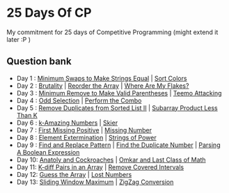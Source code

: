 # 25 Days Of CP
My commitment for 25 days of Competitive Programming (might extend it later :P )

## Question bank
- Day 1 : [Minimum Swaps to Make Strings Equal](https://leetcode.com/problems/minimum-swaps-to-make-strings-equal/) | [Sort Colors](https://leetcode.com/problems/sort-colors/)
- Day 2 : [Brutality](https://codeforces.com/problemset/problem/1107/C) | [Reorder the Array](https://codeforces.com/problemset/problem/1007/A) | [Where Are My Flakes?](https://codeforces.com/problemset/problem/60/A)
- Day 3 : [Minimum Remove to Make Valid Parentheses](https://leetcode.com/problems/minimum-remove-to-make-valid-parentheses/) | [Teemo Attacking](https://leetcode.com/problems/teemo-attacking/)
- Day 4 : [Odd Selection](https://codeforces.com/problemset/problem/1363/A) | [Perform the Combo](https://codeforces.com/problemset/problem/1311/C)
- Day 5 : [Remove Duplicates from Sorted List II](https://leetcode.com/problems/remove-duplicates-from-sorted-list-ii/) | [Subarray Product Less Than K](https://leetcode.com/problems/subarray-product-less-than-k/)
- Day 6 : [k-Amazing Numbers](https://codeforces.com/problemset/problem/1416/A) | [Skier](https://codeforces.com/problemset/problem/1351/C)
- Day 7 : [First Missing Positive](https://leetcode.com/problems/first-missing-positive/) | [Missing Number](https://leetcode.com/problems/missing-number/)
- Day 8 : [Element Extermination](https://codeforces.com/problemset/problem/1375/C) | [Strings of Power](https://codeforces.com/problemset/problem/318/B)
- Day 9 : [Find and Replace Pattern](https://leetcode.com/problems/find-and-replace-pattern/) | [Find the Duplicate Number](https://leetcode.com/problems/find-the-duplicate-number/) | [Parsing A Boolean Expression](https://leetcode.com/problems/parsing-a-boolean-expression/)
- Day 10: [Anatoly and Cockroaches](https://codeforces.com/problemset/problem/719/B) | [Omkar and Last Class of Math](https://codeforces.com/problemset/problem/1372/B)
- Day 11: [K-diff Pairs in an Array](https://leetcode.com/problems/k-diff-pairs-in-an-array/) | [Remove Covered Intervals](https://leetcode.com/problems/remove-covered-intervals/)
- Day 12: [Guess the Array](http://codeforces.com/problemset/problem/727/C) | [Lost Numbers](https://codeforces.com/problemset/problem/1167/B)
- Day 13: [Sliding Window Maximum](https://leetcode.com/problems/sliding-window-maximum/) | [ZigZag Conversion](https://leetcode.com/problems/zigzag-conversion/)